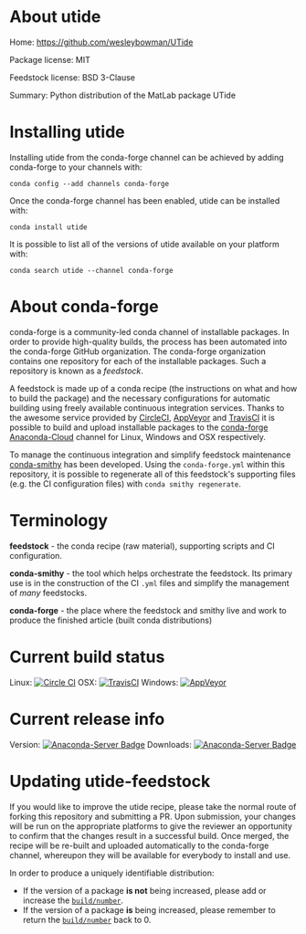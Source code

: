 About utide
===========

Home: https://github.com/wesleybowman/UTide

Package license: MIT

Feedstock license: BSD 3-Clause

Summary: Python distribution of the MatLab package UTide



Installing utide
================

Installing utide from the conda-forge channel can be achieved by adding conda-forge to your channels with:

```
conda config --add channels conda-forge
```

Once the conda-forge channel has been enabled, utide can be installed with:

```
conda install utide
```

It is possible to list all of the versions of utide available on your platform with:

```
conda search utide --channel conda-forge
```


About conda-forge
=================

conda-forge is a community-led conda channel of installable packages.
In order to provide high-quality builds, the process has been automated into the
conda-forge GitHub organization. The conda-forge organization contains one repository 
for each of the installable packages. Such a repository is known as a *feedstock*.

A feedstock is made up of a conda recipe (the instructions on what and how to build
the package) and the necessary configurations for automatic building using freely
available continuous integration services. Thanks to the awesome service provided by
[CircleCI](https://circleci.com/), [AppVeyor](http://www.appveyor.com/)
and [TravisCI](https://travis-ci.org/) it is possible to build and upload installable
packages to the [conda-forge](https://anaconda.org/conda-forge)
[Anaconda-Cloud](http://docs.anaconda.org/) channel for Linux, Windows and OSX respectively.

To manage the continuous integration and simplify feedstock maintenance
[conda-smithy](http://github.com/conda-forge/conda-smithy) has been developed.
Using the ``conda-forge.yml`` within this repository, it is possible to regenerate all of
this feedstock's supporting files (e.g. the CI configuration files) with ``conda smithy regenerate``.


Terminology
===========

**feedstock** - the conda recipe (raw material), supporting scripts and CI configuration.

**conda-smithy** - the tool which helps orchestrate the feedstock.
                   Its primary use is in the construction of the CI ``.yml`` files
                   and simplify the management of *many* feedstocks.

**conda-forge** - the place where the feedstock and smithy live and work to
                  produce the finished article (built conda distributions)

Current build status
====================

Linux: [![Circle CI](https://circleci.com/gh/conda-forge/utide-feedstock.svg?style=svg)](https://circleci.com/gh/conda-forge/utide-feedstock)
OSX: [![TravisCI](https://travis-ci.org/conda-forge/utide-feedstock.svg?branch=master)](https://travis-ci.org/conda-forge/utide-feedstock) 
Windows: [![AppVeyor](https://ci.appveyor.com/api/projects/status/github/conda-forge/utide-feedstock?svg=True)](https://ci.appveyor.com/project/conda-forge/utide-feedstock/branch/master)

Current release info
====================
Version: [![Anaconda-Server Badge](https://anaconda.org/conda-forge/utide/badges/version.svg)](https://anaconda.org/conda-forge/utide)
Downloads: [![Anaconda-Server Badge](https://anaconda.org/conda-forge/utide/badges/downloads.svg)](https://anaconda.org/conda-forge/utide)


Updating utide-feedstock
========================

If you would like to improve the utide recipe, please take the normal
route of forking this repository and submitting a PR. Upon submission, your changes will
be run on the appropriate platforms to give the reviewer an opportunity to confirm that the
changes result in a successful build. Once merged, the recipe will be re-built and uploaded
automatically to the conda-forge channel, whereupon they will be available for everybody to
install and use.

In order to produce a uniquely identifiable distribution:
 * If the version of a package **is not** being increased, please add or increase
   the [``build/number``](http://conda.pydata.org/docs/building/meta-yaml.html#build-number-and-string). 
 * If the version of a package **is** being increased, please remember to return
   the [``build/number``](http://conda.pydata.org/docs/building/meta-yaml.html#build-number-and-string)
   back to 0.
